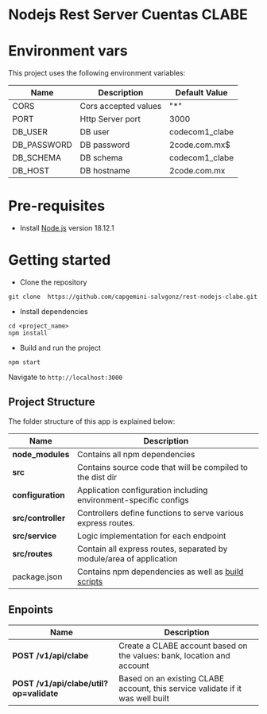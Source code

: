 # Nodejs Rest Server Cuentas CLABE

# Environment vars
This project uses the following environment variables:

| Name                          | Description                         | Default Value                                  |
| ----------------------------- | ------------------------------------| -----------------------------------------------|
|CORS           | Cors accepted values        | "*"      |
|PORT           | Http Server port            | 3000      |
|DB_USER        | DB user                     | codecom1_clabe |
|DB_PASSWORD    | DB password                 | 2code.com.mx$ |
|DB_SCHEMA      | DB schema                   | codecom1_clabe |
|DB_HOST        | DB hostname                 | 2code.com.mx |

# Pre-requisites
- Install [Node.js](https://nodejs.org/en/) version 18.12.1


# Getting started
- Clone the repository
```
git clone  https://github.com/capgemini-salvgonz/rest-nodejs-clabe.git
```
- Install dependencies
```
cd <project_name>
npm install
```
- Build and run the project
```
npm start
```
  Navigate to `http://localhost:3000`

## Project Structure
The folder structure of this app is explained below:

| Name | Description |
| ------------------------ | --------------------------------------------------------------------------------------------- |
| **node_modules**         | Contains all  npm dependencies                                                            |
| **src**                  | Contains  source code that will be compiled to the dist dir                               |
| **configuration**        | Application configuration including environment-specific configs 
| **src/controller**      | Controllers define functions to serve various express routes. 
| **src/service**      | Logic implementation for each endpoint
| **src/routes**           | Contain all express routes, separated by module/area of application                       
| package.json             | Contains npm dependencies as well as [build scripts](#what-if-a-library-isnt-on-definitelytyped)   | tsconfig.json            | Config settings for compiling source code only written in TypeScript    


## Enpoints

| Name | Description |
| ------------------------ | --------------------------------------------------------------------------------------------- |
| **POST /v1/api/clabe**         | Create a CLABE account based on the values: bank, location and account|
| **POST /v1/api/clabe/util?op=validate** | Based on an existing CLABE account, this service validate if it was well built |